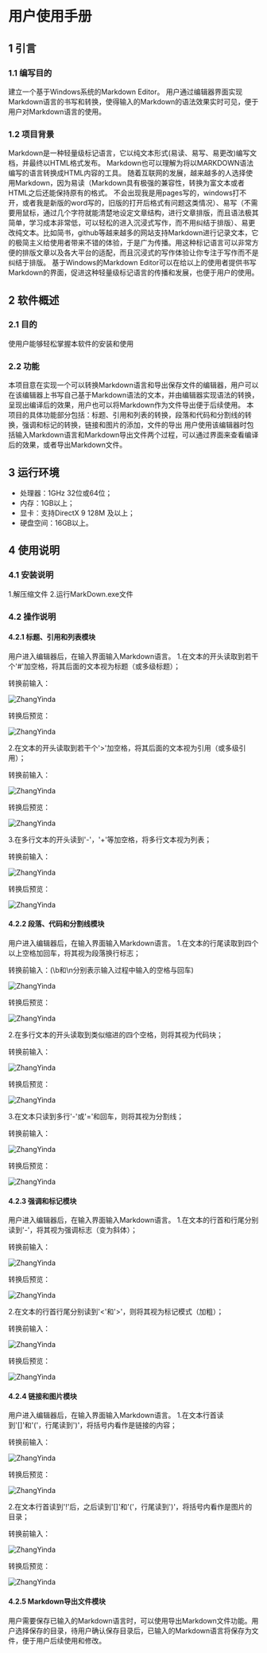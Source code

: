# 用户使用手册 #

## 1 引言 ##
### 1.1 编写目的 ###
建立一个基于Windows系统的Markdown Editor。
用户通过编辑器界面实现Markdown语言的书写和转换，使得输入的Markdown的语法效果实时可见，便于用户对Markdown语言的使用。


### 1.2 项目背景 ###
Markdown是一种轻量级标记语言，它以纯文本形式(易读、易写、易更改)编写文档，并最终以HTML格式发布。
Markdown也可以理解为将以MARKDOWN语法编写的语言转换成HTML内容的工具。
随着互联网的发展，越来越多的人选择使用Markdown，因为易读（Markdown具有极强的兼容性，转换为富文本或者HTML之后还能保持原有的格式。
不会出现我是用pages写的，windows打不开，或者我是新版的word写的，旧版的打开后格式有问题这类情况）、易写（不需要用鼠标，通过几个字符就能清楚地设定文章结构，进行文章排版，而且语法极其简单，学习成本非常低，可以轻松的进入沉浸式写作，而不用纠结于排版）、易更改纯文本。比如简书，github等越来越多的网站支持Markdown进行记录文本，它的极简主义给使用者带来不错的体验，于是广为传播。用这种标记语言可以非常方便的排版文章以及各大平台的适配，而且沉浸式的写作体验让你专注于写作而不是纠结于排版。
基于Windows的Markdown Editor可以在给以上的使用者提供书写Markdown的界面，促进这种轻量级标记语言的传播和发展，也便于用户的使用。


## 2 软件概述 ##
### 2.1 目的 ###
使用户能够轻松掌握本软件的安装和使用

### 2.2 功能 ###
本项目意在实现一个可以转换Markdown语言和导出保存文件的编辑器，用户可以在该编辑器上书写自己基于Markdown语法的文本，并由编辑器实现语法的转换，呈现出编译后的效果，用户也可以将Markdown作为文件导出便于后续使用。
本项目的具体功能部分包括：标题、引用和列表的转换，段落和代码和分割线的转换，强调和标记的转换，链接和图片的添加，文件的导出
用户使用该编辑器时包括输入Markdown语言和Markdown导出文件两个过程，可以通过界面来查看编译后的效果，或者导出Markdown文件。

## 3 运行环境 ##
- 处理器：1GHz 32位或64位；
- 内存：1GB以上；
- 显卡：支持DirectX 9 128M 及以上；
- 硬盘空间：16GB以上。

## 4 使用说明 ##
### 4.1 安装说明 ###
1.解压缩文件
2.运行MarkDown.exe文件

### 4.2 操作说明 ###
#### 4.2.1 标题、引用和列表模块 ####
用户进入编辑器后，在输入界面输入Markdown语言。
1.在文本的开头读取到若干个'#'加空格，将其后面的文本视为标题（或多级标题）；

转换前输入：

![ZhangYinda](https://github.com/YuHang0121151624/Markdown-Editor-01/blob/master/img/UI1.png)

转换后预览：

![ZhangYinda](https://github.com/YuHang0121151624/Markdown-Editor-01/blob/master/img/UI2.png)

2.在文本的开头读取到若干个'>'加空格，将其后面的文本视为引用（或多级引用）；

转换前输入：

![ZhangYinda](https://github.com/YuHang0121151624/Markdown-Editor-01/blob/master/img/UI3.png)

转换后预览：

![ZhangYinda](https://github.com/YuHang0121151624/Markdown-Editor-01/blob/master/img/UI4.png)

3.在多行文本的开头读到'-'，'+'等加空格，将多行文本视为列表；

转换前输入：

![ZhangYinda](https://github.com/YuHang0121151624/Markdown-Editor-01/blob/master/img/UI5.png)

转换后预览：

![ZhangYinda](https://github.com/YuHang0121151624/Markdown-Editor-01/blob/master/img/UI6.png)

#### 4.2.2 段落、代码和分割线模块 ####
用户进入编辑器后，在输入界面输入Markdown语言。
1.在文本的行尾读取到四个以上空格加回车，将其视为段落换行标志；

转换前输入：(\b和\n分别表示输入过程中输入的空格与回车)

![ZhangYinda](https://github.com/YuHang0121151624/Markdown-Editor-01/blob/master/img/UI7.png)

转换后预览：

![ZhangYinda](https://github.com/YuHang0121151624/Markdown-Editor-01/blob/master/img/UI8.png)

2.在多行文本的开头读取到类似缩进的四个空格，则将其视为代码块；

转换前输入：

![ZhangYinda](https://github.com/YuHang0121151624/Markdown-Editor-01/blob/master/img/UI9.png)

转换后预览：

![ZhangYinda](https://github.com/YuHang0121151624/Markdown-Editor-01/blob/master/img/UI10.png)

3.在文本只读到多行'-'或'='和回车，则将其视为分割线；

转换前输入：

![ZhangYinda](https://github.com/YuHang0121151624/Markdown-Editor-01/blob/master/img/UI11.png)

转换后预览：

![ZhangYinda](https://github.com/YuHang0121151624/Markdown-Editor-01/blob/master/img/UI12.png)


#### 4.2.3 强调和标记模块 ####
用户进入编辑器后，在输入界面输入Markdown语言。
1.在文本的行首和行尾分别读到'-'，将其视为强调标志（变为斜体）；

转换前输入：

![ZhangYinda](https://github.com/YuHang0121151624/Markdown-Editor-01/blob/master/img/UI13.png)

转换后预览：

![ZhangYinda](https://github.com/YuHang0121151624/Markdown-Editor-01/blob/master/img/UI14.png)

2.在文本的行首行尾分别读到'<'和'>'，则将其视为标记模式（加粗）；

转换前输入：

![ZhangYinda](https://github.com/YuHang0121151624/Markdown-Editor-01/blob/master/img/UI15.png)

转换后预览：

![ZhangYinda](https://github.com/YuHang0121151624/Markdown-Editor-01/blob/master/img/UI16.png)

#### 4.2.4 链接和图片模块 ####
用户进入编辑器后，在输入界面输入Markdown语言。
1.在文本行首读到'[]'和'('，行尾读到')'，将括号内看作是链接的内容；

转换前输入：

![ZhangYinda](https://github.com/YuHang0121151624/Markdown-Editor-01/blob/master/img/UI17.png)

转换后预览：

![ZhangYinda](https://github.com/YuHang0121151624/Markdown-Editor-01/blob/master/img/UI18.png)

2.在文本行首读到'!'后，之后读到'[]'和'('，行尾读到')'，将括号内看作是图片的目录；

转换前输入：

![ZhangYinda](https://github.com/YuHang0121151624/Markdown-Editor-01/blob/master/img/UI19.png)

转换后预览：

![ZhangYinda](https://github.com/YuHang0121151624/Markdown-Editor-01/blob/master/img/UI20.png)

#### 4.2.5 Markdown导出文件模块 ####
用户需要保存已输入的Markdown语言时，可以使用导出Markdown文件功能。用户选择保存的目录，待用户确认保存目录后，已输入的Markdown语言将保存为文件，便于用户后续使用和修改。



